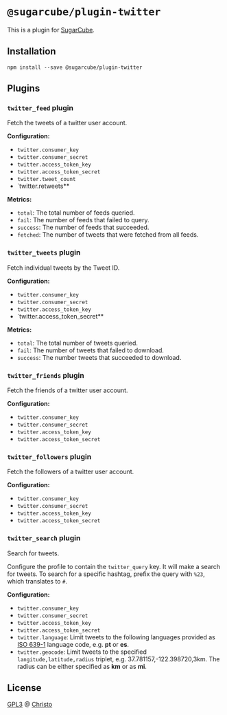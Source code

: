 # `@sugarcube/plugin-twitter`

This is a plugin for [SugarCube](https://gitlab.com/sugarcube/sugarcube).

## Installation

```shell
npm install --save @sugarcube/plugin-twitter
```

## Plugins

### `twitter_feed` plugin

Fetch the tweets of a twitter user account.

**Configuration:**

- `twitter.consumer_key`
- `twitter.consumer_secret`
- `twitter.access_token_key`
- `twitter.access_token_secret`
- `twitter.tweet_count`
- `twitter.retweets**

**Metrics:**

- `total`: The total number of feeds queried.
- `fail`: The number of feeds that failed to query.
- `success`: The number of feeds that succeeded.
- `fetched`: The number of tweets that were fetched from all feeds.

### `twitter_tweets` plugin

Fetch individual tweets by the Tweet ID.

**Configuration:**

- `twitter.consumer_key`
- `twitter.consumer_secret`
- `twitter.access_token_key`
- `twitter.access_token_secret**

**Metrics:**

- `total`: The total number of tweets queried.
- `fail`: The number of tweets that failed to download.
- `success`: The number tweets that succeeded to download.

### `twitter_friends` plugin

Fetch the friends of a twitter user account.

**Configuration:**

- `twitter.consumer_key`
- `twitter.consumer_secret`
- `twitter.access_token_key`
- `twitter.access_token_secret`

### `twitter_followers` plugin

Fetch the followers of a twitter user account.

**Configuration:**

- `twitter.consumer_key`
- `twitter.consumer_secret`
- `twitter.access_token_key`
- `twitter.access_token_secret`

### `twitter_search` plugin

Search for tweets.

Configure the profile to contain the `twitter_query` key. It will make a
search for tweets. To search for a specific hashtag, prefix the query with
`%23`, which translates to `#`.

**Configuration:**

- `twitter.consumer_key`
- `twitter.consumer_secret`
- `twitter.access_token_key`
- `twitter.access_token_secret`
- `twitter.language`: Limit tweets to the following languages provided as [ISO
  639-1](http://en.wikipedia.org/wiki/List_of_ISO_639-1_codes) language code,
  e.g. **pt** or **es**.
- `twitter.geocode`: Limit tweets to the specified `langitude,latitude,radius`
  triplet, e.g. 37.781157,-122.398720,3km. The radius can be either specified
  as **km** or as **mi**.

## License

[GPL3](./LICENSE) @ [Christo](christo@cryptodrunks.net)
